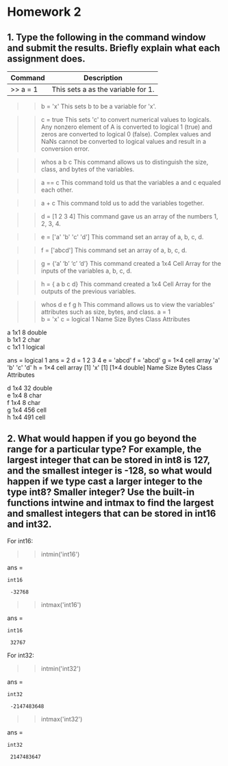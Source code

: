  # Homework 2
 ## 1. Type the following in the command window and submit the results. Briefly explain what each assignment does.
 
 |Command|Description|
 |---|---|
 >> a = 1                 | This sets a as the variable for 1.
 
 >> b = 'x'                This sets b to be a variable for 'x'.
 
 >> c = true               This sets 'c' to convert numerical values to logicals. Any nonzero element of A is converted to logical 1 (true) and zeros are converted to logical 0 (false). Complex values and NaNs cannot be converted to logical values and result in a conversion error.
 
 >> whos a b c             This command allows us to distinguish the size, class, and bytes of the variables.
 
 >> a == c                 This command told us that the variables a and c equaled each other.
 
 >> a + c                  This command told us to add the variables together.
 
 >> d = [1 2 3 4]          This command gave us an array of the numbers 1, 2, 3, 4.
 
 >> e = ['a' 'b' 'c' 'd']  This command set an array of a, b, c, d.
 
 >> f = ['abcd']           This command set an array of a, b, c, d.
 
 >> g = {‘a’ ‘b’ ‘c’ ‘d’}  This command created a 1x4 Cell Array for the inputs of the variables a, b, c, d.
 
 >> h = { a b c d}         This command created a 1x4 Cell Array for the outputs of the previous variables.
 
 >> whos d e f g h         This command allows us to view the variables' attributes such as size, bytes, and class. 
 a =
      1                    
 b =
     'x'
 c =
   logical
    1
   Name      Size            Bytes  Class      Attributes
 
   a         1x1                 8  double               
   b         1x1                 2  char                 
   c         1x1                 1  logical              
 
 ans =
   logical
    1
 ans =
      2
 d =
      1     2     3     4
 e =
     'abcd'
 f =
     'abcd'
 g =
   1×4 cell array
     'a'    'b'    'c'    'd'
 h =
   1×4 cell array
     [1]    'x'    [1]    [1×4 double]
   Name      Size            Bytes  Class     Attributes
 
   d         1x4                32  double              
   e         1x4                 8  char                
   f         1x4                 8  char                
   g         1x4               456  cell                
   h         1x4               491  cell                
 
 ## 2. What would happen if you go beyond the range for a particular type? For example, the largest integer that can be stored in int8 is 127, and the smallest integer is -128, so what would happen if we type cast a larger integer to the type int8? Smaller integer? Use the built-in functions intwine and intmax to find the largest and smallest integers that can be stored in int16 and int32.
 
  For int16:
  
  >> intmin('int16')
 
  ans =
 
    int16
   
     -32768
   
  >> intmax('int16')
 
  ans =
 
    int16
   
     32767
     
  For int32:
  
  >> intmin('int32')
 
  ans =
 
    int32
   
     -2147483648
   
  >> intmax('int32')
 
  ans =
 
    int32
  
     2147483647
